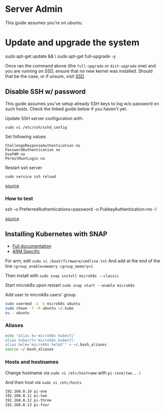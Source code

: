# Server Admin

This guide assumes you're on ubuntu.

# Update and upgrade the system

sudo apt-get update && \ 
    sudo apt-get full-upgrade -y
    
Once ran the command above (the `full-upgrade` or `dist-upgrade` one) and you are running on SSD, ensure that no new
kernel was installed. Should that be the case, or if unsure, visit [SSD](/SSD.md)

## Disable SSH w/ password

This guide assumes you've setup already SSH keys to log w/o password on such hosts. Check the linked guide below 
if you haven't yet.

Update SSH server configuration with:

`sudo vi /etc/ssh/sshd_config`

Set following values

```
ChallengeResponseAuthentication no
PasswordAuthentication no
UsePAM no
PermitRootLogin no
```

Restart ssh server

`sudo service ssh reload`

[source](https://www.cyberciti.biz/faq/how-to-disable-ssh-password-login-on-linux/)

### How to test

ssh -o PreferredAuthentications=password -o PubkeyAuthentication=no <host> -l <user>

[source](https://unix.stackexchange.com/questions/15138/how-to-force-ssh-client-to-use-only-password-auth)

## Installing Kubernetes with SNAP

* [Full documentation](https://microk8s.io/docs)
* [ARM Specific](https://microk8s.io/docs/install-alternatives#heading--arm)

For arm, edit `sudo vi /boot/firmware/cmdline.txt`
And add at the end of the line `cgroup_enable=memory cgroup_memory=1`

Then install with `sudo snap install microk8s --classic`

Start microk8s upon restart `sudo snap start --enable microk8s`

Add user to microk8s users' group

```bash
sudo usermod -a -G microk8s ubuntu
sudo chown -f -R ubuntu ~/.kube
su - ubuntu
```

### Aliases

```bash
echo "alias k='microk8s kubectl'
alias kubectl='microk8s kubectl'
alias helm='microk8s helm3'" > ~/.bash_aliases
source ~/.bash_aliases
```

### Hosts and hostnames

Change hostname via `sudo vi /etc/hostname` with `pi-(one|two...)`

And then host via `sudo vi /etc/hosts`

```bash
192.168.0.10 pi-one
192.168.0.11 pi-two
192.168.0.12 pi-three
192.168.0.13 pi-four
```